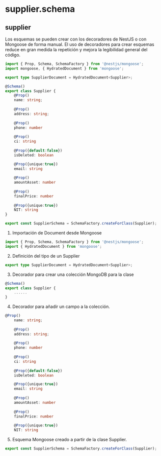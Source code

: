 # supplier.schema
## supplier

Los esquemas se pueden crear con los decoradores de NestJS o con Mongoose de forma manual. El uso de decoradores para crear esquemas reduce en gran medida la repetición y mejora la legibilidad general del código.
```ts
import { Prop, Schema, SchemaFactory } from '@nestjs/mongoose';
import mongoose, { HydratedDocument } from 'mongoose';

export type SupplierDocument = HydratedDocument<Supplier>;

@Schema()
export class Supplier {
    @Prop()
    name: string; 
    
    @Prop()
    address: string;
    
    @Prop()
    phone: number 
    
    @Prop()
    ci: string
    
    @Prop({default:false})
    isDeleted: boolean

    @Prop({unique:true})
    email: string
    
    @Prop()
    amountAsset: number
    
    @Prop()
    finalPrice: number
    
    @Prop({unique:true})
    NIT: string
}

export const SupplierSchema = SchemaFactory.createForClass(Supplier);
```
1. Importación de Document desde Mongoose
```ts
import { Prop, Schema, SchemaFactory } from '@nestjs/mongoose';
import { HydratedDocument } from 'mongoose';
```
2. Definición del tipo de un Supplier
```ts
export type SupplierDocument = HydratedDocument<Supplier>;
```
3. Decorador para crear una colección MongoDB para la clase
```ts
@Schema()
export class Supplier {
    ......
}
```
4. Decorador para añadir un campo a la colección.
```ts
@Prop()
    name: string; 
    
    @Prop()
    address: string;
    
    @Prop()
    phone: number 
    
    @Prop()
    ci: string
    
    @Prop({default:false})
    isDeleted: boolean

    @Prop({unique:true})
    email: string
    
    @Prop()
    amountAsset: number
    
    @Prop()
    finalPrice: number
    
    @Prop({unique:true})
    NIT: string
```
5. Esquema Mongoose creado a partir de la clase Supplier.
```ts
export const SupplierSchema = SchemaFactory.createForClass(Supplier);
```



